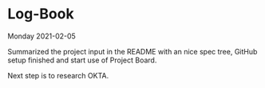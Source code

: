 # Log-Book

Monday 2021-02-05

Summarized the project input in the README with an nice spec tree, GitHub setup finished and start use of Project Board.

Next step is to research OKTA.